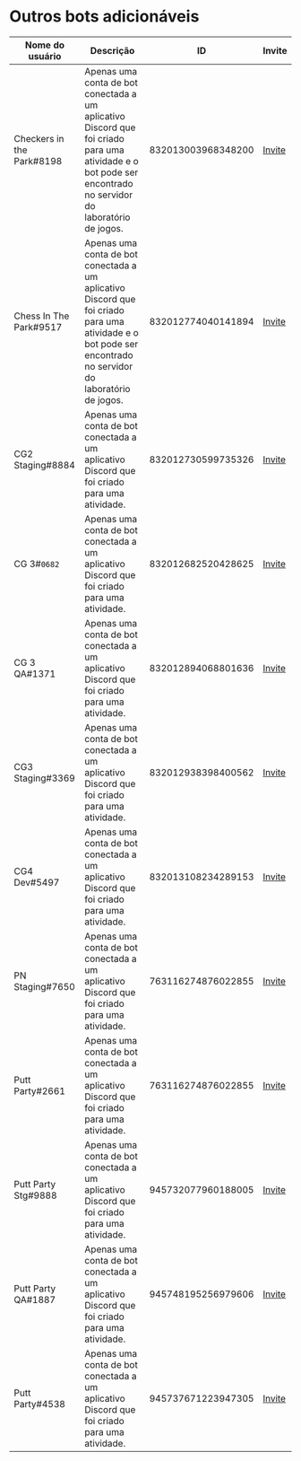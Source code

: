# Outros bots adicionáveis

| Nome do usuário           | Descrição                                                                                                                                                    | ID                 | Invite                                                                                                            |
| ------------------------- | ------------------------------------------------------------------------------------------------------------------------------------------------------------ | ------------------ | ----------------------------------------------------------------------------------------------------------------- |
| Checkers in the Park#8198 | Apenas uma conta de bot conectada a um aplicativo Discord que foi criado para uma atividade e o bot pode ser encontrado no servidor do laboratório de jogos. | 832013003968348200 | [Invite](https://discord.com/api/oauth2/authorize?client\_id=832013003968348200\&scope=bot+applications.commands) |
| Chess In The Park#9517    | Apenas uma conta de bot conectada a um aplicativo Discord que foi criado para uma atividade e o bot pode ser encontrado no servidor do laboratório de jogos. | 832012774040141894 | [Invite](https://discord.com/api/oauth2/authorize?client\_id=832012774040141894\&scope=bot+applications.commands) |
| CG2 Staging#8884          | Apenas uma conta de bot conectada a um aplicativo Discord que foi criado para uma atividade.                                                                 | 832012730599735326 | [Invite](https://discord.com/api/oauth2/authorize?client\_id=832012730599735326\&scope=bot+applications.commands) |
| CG 3#`0682`               | Apenas uma conta de bot conectada a um aplicativo Discord que foi criado para uma atividade.                                                                 | 832012682520428625 | [Invite](https://discord.com/api/oauth2/authorize?client\_id=832012682520428625\&scope=bot+applications.commands) |
| CG 3 QA#1371              | Apenas uma conta de bot conectada a um aplicativo Discord que foi criado para uma atividade.                                                                 | 832012894068801636 | [Invite](https://discord.com/api/oauth2/authorize?client\_id=832012894068801636\&scope=bot+applications.commands) |
| CG3 Staging#3369          | Apenas uma conta de bot conectada a um aplicativo Discord que foi criado para uma atividade.                                                                 | 832012938398400562 | [Invite](https://discord.com/api/oauth2/authorize?client\_id=832012938398400562\&scope=bot+applications.commands) |
| CG4 Dev#5497              | Apenas uma conta de bot conectada a um aplicativo Discord que foi criado para uma atividade.                                                                 | 832013108234289153 | [Invite](https://discord.com/api/oauth2/authorize?client\_id=832013108234289153\&scope=bot+applications.commands) |
| PN Staging#7650           | Apenas uma conta de bot conectada a um aplicativo Discord que foi criado para uma atividade.                                                                 | 763116274876022855 | [Invite](https://discord.com/api/oauth2/authorize?client\_id=763116274876022855\&scope=bot+applications.commands) |
| Putt Party#2661           | Apenas uma conta de bot conectada a um aplicativo Discord que foi criado para uma atividade.                                                                 | 763116274876022855 | [Invite](https://discord.com/api/oauth2/authorize?client\_id=763116274876022855\&scope=bot+applications.commands) |
| Putt Party Stg#9888       | Apenas uma conta de bot conectada a um aplicativo Discord que foi criado para uma atividade.                                                                 | 945732077960188005 | [Invite](https://discord.com/api/oauth2/authorize?client\_id=945732077960188005\&scope=bot+applications.commands) |
| Putt Party QA#1887        | Apenas uma conta de bot conectada a um aplicativo Discord que foi criado para uma atividade.                                                                 | 945748195256979606 | [Invite](https://discord.com/api/oauth2/authorize?client\_id=945748195256979606\&scope=bot+applications.commands) |
| Putt Party#4538           | Apenas uma conta de bot conectada a um aplicativo Discord que foi criado para uma atividade.                                                                 | 945737671223947305 | [Invite](https://discord.com/api/oauth2/authorize?client\_id=945737671223947305\&scope=bot+applications.commands) |
